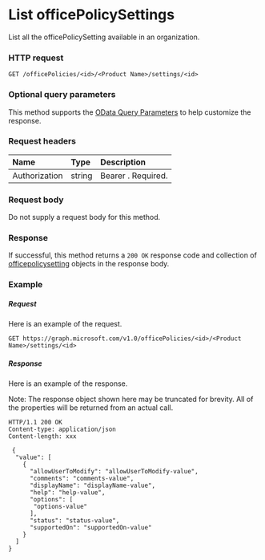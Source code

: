 # List officePolicySettings

List all the officePolicySetting available in an organization.

### HTTP request
<!-- { "blockType": "ignored" } -->
```http
GET /officePolicies/<id>/<Product Name>/settings/<id>
```
### Optional query parameters
This method supports the [OData Query Parameters](http://graph.microsoft.io/docs/overview/query_parameters) to help customize the response.
### Request headers
| Name       | Type | Description|
|:-----------|:------|:----------|
| Authorization  | string  | Bearer <token>. Required. |

### Request body
Do not supply a request body for this method.
### Response
If successful, this method returns a `200 OK` response code and collection of [officepolicysetting](../resources/officepolicysetting.md) objects in the response body.
### Example
##### Request
Here is an example of the request.
<!-- {
  "blockType": "request",
  "name": "get_officepolicies"
}-->
```http
GET https://graph.microsoft.com/v1.0/officePolicies/<id>/<Product Name>/settings/<id>
```
##### Response
Here is an example of the response.

Note: The response object shown here may be truncated for brevity. All of the properties will be returned from an actual call.

<!-- {
  "blockType": "response",
  "truncated": true,
  "@odata.type": "microsoft.graph.officepolicysetting",
  "isCollection": true
} -->
```http
HTTP/1.1 200 OK
Content-type: application/json
Content-length: xxx

 {
  "value": [
    {
      "allowUserToModify": "allowUserToModify-value",
      "comments": "comments-value",
      "displayName": "displayName-value",
      "help": "help-value",
      "options": [
       "options-value"
      ],
      "status": "status-value",
      "supportedOn": "supportedOn-value"
    }
  ]
}

```

<!-- uuid: 8fcb5dbc-d5aa-4681-8e31-b001d5168d79
2015-10-25 14:57:30 UTC -->
<!-- {
  "type": "#page.annotation",
  "description": "List officepolicysetting",
  "keywords": "",
  "section": "documentation",
  "tocPath": ""
}-->
